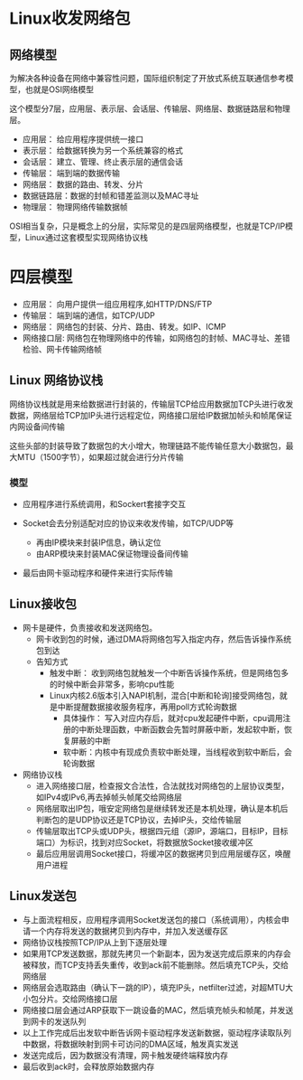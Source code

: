 # Linux收发网络包

## 网络模型

为解决各种设备在网络中兼容性问题，国际组织制定了开放式系统互联通信参考模型，也就是OSI网络模型

这个模型分7层，应用层、表示层、会话层、传输层、网络层、数据链路层和物理层。

- 应用层： 给应用程序提供统一接口
- 表示层： 给数据转换为另一个系统兼容的格式
- 会话层： 建立、管理、终止表示层的通信会话
- 传输层： 端到端的数据传输
- 网络层： 数据的路由、转发、分片
- 数据链路层：数据的封帧和错差监测以及MAC寻址
- 物理层： 物理网络传输数据帧

OSI相当复杂，只是概念上的分层，实际常见的是四层网络模型，也就是TCP/IP模型，Linux通过这套模型实现网络协议栈

# 四层模型

- 应用层： 向用户提供一组应用程序,如HTTP/DNS/FTP
- 传输层： 端到端的通信，如TCP/UDP
- 网络层： 网络包的封装、分片、路由、转发。如IP、ICMP
- 网络接口层: 网络包在物理网络中的传输，如网络包的封帧、MAC寻址、差错检验、网卡传输网络帧

## Linux 网络协议栈

网络协议栈就是用来给数据进行封装的，传输层TCP给应用数据加TCP头进行收发数据，网络层给TCP加IP头进行远程定位，网络接口层给IP数据加帧头和帧尾保证内网设备间传输

这些头部的封装导致了数据包的大小增大，物理链路不能传输任意大小数据包，最大MTU（1500字节），如果超过就会进行分片传输

### 模型

- 应用程序进行系统调用，和Sockert套接字交互
- Socket会去分别适配对应的协议来收发传输，如TCP/UDP等

  - 再由IP模块来封装IP信息，确认定位
  - 由ARP模块来封装MAC保证物理设备间传输
- 最后由网卡驱动程序和硬件来进行实际传输

## Linux接收包

- 网卡是硬件，负责接收和发送网络包。
  - 网卡收到包的时候，通过DMA将网络包写入指定内存，然后告诉操作系统包到达
  - 告知方式
    - 触发中断： 收到网络包就触发一个中断告诉操作系统，但是网络包多的时候中断会非常多，影响cpu性能
    - Linux内核2.6版本引入NAPI机制，混合[中断和轮询]接受网络包，就是中断提醒数据接收服务程序，再用poll方式轮询数据
      - 具体操作： 写入对应内存后，就对cpu发起硬件中断，cpu调用注册的中断处理函数，中断函数会先暂时屏蔽中断，发起软中断，恢复屏蔽的中断
      - 软中断：内核中有现成负责软中断处理，当线程收到软中断后，会轮询数据
- 网络协议栈
  - 进入网络接口层，检查报文合法性，合法就找对网络包的上层协议类型，如IPv4或IPv6,再去掉帧头帧尾交给网络层
  - 网络层取出IP包，哦安定网络包是继续转发还是本机处理，确认是本机后判断包的是UDP协议还是TCP协议，去掉IP头，交给传输层
  - 传输层取出TCP头或UDP头，根据四元组（源IP，源端口，目标IP，目标端口）为标识，找到对应Socket，将数据放Socket接收缓冲区
  - 最后应用层调用Socket接口，将缓冲区的数据拷贝到应用层缓存区，唤醒用户进程

## Linux发送包

- 与上面流程相反，应用程序调用Socket发送包的接口（系统调用），内核会申请一个内存将发送的数据拷贝到内存中，并加入发送缓存区
- 网络协议栈按照TCP/IP从上到下逐层处理
- 如果用TCP发送数据，那就先拷贝一个新副本，因为发送完成后原来的内存会被释放，而TCP支持丢失重传，收到ack前不能删除。然后填充TCP头，交给网络层
- 网络层会选取路由（确认下一跳的IP），填充IP头，netfilter过滤，对超MTU大小包分片。交给网络接口层
- 网络接口层会通过ARP获取下一跳设备的MAC，然后填充帧头和帧尾，并发送到网卡的发送队列
- 以上工作完成后出发软中断告诉网卡驱动程序发送新数据，驱动程序读取队列中数据，将数据映射到网卡可访问的DMA区域，触发真实发送
- 发送完成后，因为数据没有清理，网卡触发硬终端释放内存
- 最后收到ack时，会释放原始数据内存
